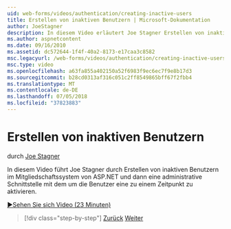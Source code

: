 ```yaml
---
uid: web-forms/videos/authentication/creating-inactive-users
title: Erstellen von inaktiven Benutzern | Microsoft-Dokumentation
author: JoeStagner
description: In diesem Video erläutert Joe Stagner Erstellen von inaktiven Benutzern im Mitgliedschaftssystem von ASP.NET und die Benutzer eine aktivieren, klicken Sie dann mithilfe einer Admin-Schnittstelle...
ms.author: aspnetcontent
ms.date: 09/16/2010
ms.assetid: dc572644-1f4f-40a2-8173-e17caa3c8582
msc.legacyurl: /web-forms/videos/authentication/creating-inactive-users
msc.type: video
ms.openlocfilehash: a63fa855a402150a52f6983f9ec6ec7f9e8b17d3
ms.sourcegitcommit: b28cd0313af316c051c2ff8549865bff67f2fbb4
ms.translationtype: MT
ms.contentlocale: de-DE
ms.lasthandoff: 07/05/2018
ms.locfileid: "37823883"
---
```

<a name="creating-inactive-users"></a>Erstellen von inaktiven Benutzern
====================
durch [Joe Stagner](https://github.com/JoeStagner)

In diesem Video führt Joe Stagner durch Erstellen von inaktiven Benutzern im Mitgliedschaftssystem von ASP.NET und dann eine administrative Schnittstelle mit dem um die Benutzer eine zu einem Zeitpunkt zu aktivieren.

[&#9654;Sehen Sie sich Video (23 Minuten)](https://channel9.msdn.com/Blogs/ASP-NET-Site-Videos/creating-inactive-users)

> [!div class="step-by-step"]
> [Zurück](simple-web-service-authentication.md)
> [Weiter](sql-injection-defense.md)
